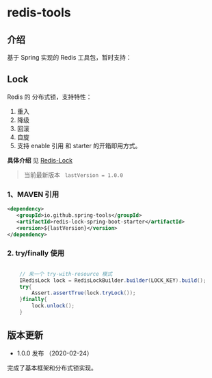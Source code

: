 # redis-tools

## 介绍

基于 Spring 实现的 Redis 工具包，暂时支持：

## Lock

Redis 的 分布式锁，支持特性：

1. 重入
2. 降级
3. 回滚
4. 自旋
5. 支持 enable 引用 和 starter 的开箱即用方式。

**具体介绍** 见 [Redis-Lock](./redis-lock)

> 当前最新版本 ` lastVersion = 1.0.0`

### 1、MAVEN 引用

```xml
<dependency>
   <groupId>io.github.spring-tools</groupId>
   <artifactId>redis-lock-spring-boot-starter</artifactId>
   <version>${lastVersion}</version>
</dependency>
```
### 2. try/finally 使用

```java

    // 来一个 try-with-resource 模式
    IRedisLock lock = RedisLockBuilder.builder(LOCK_KEY).build();
    try{
        Assert.assertTrue(lock.tryLock());
    }finally{
        lock.unlock();
    }

```


##  版本更新 


* 1.0.0 发布 （2020-02-24）

完成了基本框架和分布式锁实现。
